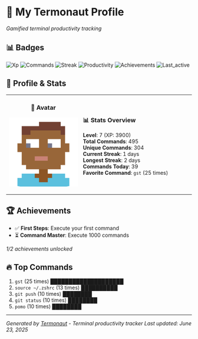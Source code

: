 # 🚀 My Termonaut Profile

*Gamified terminal productivity tracking*

## 📊 Badges

![Xp](https://img.shields.io/badge/XP-Level+7+%283900%2F6400%29-green?style=flat-square&logo=terminal&logoColor=white) ![Commands](https://img.shields.io/badge/Commands-495-green?style=flat-square&logo=terminal&logoColor=white) ![Streak](https://img.shields.io/badge/Streak-1+days-red?style=flat-square&logo=terminal&logoColor=white) ![Productivity](https://img.shields.io/badge/Productivity-80.0%25-green?style=flat-square&logo=terminal&logoColor=white) ![Achievements](https://img.shields.io/badge/Achievements-5%2F10-blue?style=flat-square&logo=terminal&logoColor=white) ![Last_active](https://img.shields.io/badge/Last+Active-8h+ago-yellow?style=flat-square&logo=terminal&logoColor=white) 

## 🎨 Profile & Stats

<table><tr>
<td width="40%" align="center">

### 👤 Avatar

![Avatar](./avatars/2d55bed6bb17f3d2f9b80d0955c8d8b1.svg)

</td>
<td width="60%">

### 📊 Stats Overview

**Level**: 7 (XP: 3900)  
**Total Commands**: 495  
**Unique Commands**: 304  
**Current Streak**: 1 days  
**Longest Streak**: 2 days  
**Commands Today**: 39  
**Favorite Command**: `gst` (25 times)  

</td>
</tr></table>

## 🏆 Achievements

- ✅ **First Steps**: Execute your first command
- ⏳ **Command Master**: Execute 1000 commands

*1/2 achievements unlocked*

## 🔥 Top Commands

1. `gst` (25 times) ████████████████████
2. `source ~/.zshrc` (13 times) ██████████
3. `git push` (10 times) ████████
4. `git status` (10 times) ████████
5. `pomo` (10 times) ████████

---

*Generated by [Termonaut](https://github.com/oiahoon/termonaut) - Terminal productivity tracker*
*Last updated: June 23, 2025*
